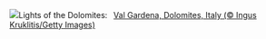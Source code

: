 ![](https://www.bing.com/th?id=OHR.ValGardenaItaly_EN-GB6400488712_UHD.jpg&w=1000)Lights of the Dolomites:&nbsp;&ensp;[Val Gardena, Dolomites, Italy (© Ingus Kruklitis/Getty Images)](https://www.bing.com/th?id=OHR.ValGardenaItaly_EN-GB6400488712_UHD.jpg)
<br><br/>
